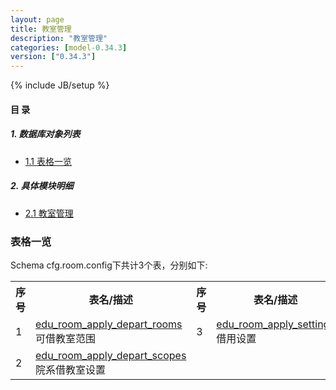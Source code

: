 ```yaml
---
layout: page
title: 教室管理 
description: "教室管理"
categories: [model-0.34.3]
version: ["0.34.3"]
---
```

{% include JB/setup %}

#### 目 录

##### 1. 数据库对象列表
  * [1.1 表格一览](index.html#表格一览)

##### 2. 具体模块明细
* [2.1 教室管理](/model/cfg/room.config/all.html)

### 表格一览
Schema cfg.room.config下共计3个表，分别如下:

<table class="table table-bordered table-striped table-condensed">
  <tr>
    <th class="info_header text-center">序号</th>
    <th class="info_header">表名/描述</th>
    <th class="info_header text-center">序号</th>
    <th class="info_header">表名/描述</th>
  </tr>
  <tr>
    <td>1</td>
    <td><a href="/model/cfg/room.config/all.html#表格-edu_room_apply_depart_rooms-可借教室范围">edu_room_apply_depart_rooms</a> 可借教室范围</td>
    <td>3</td>
    <td><a href="/model/cfg/room.config/all.html#表格-edu_room_apply_settings-借用设置">edu_room_apply_settings</a> 借用设置</td>
  </tr>
  <tr>
    <td>2</td>
    <td><a href="/model/cfg/room.config/all.html#表格-edu_room_apply_depart_scopes-院系借教室设置">edu_room_apply_depart_scopes</a> 院系借教室设置</td>
    <td></td>
    <td></td>
  </tr>
</table>


